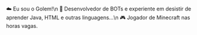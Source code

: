 ☁️ Eu sou o Golem!\n
🌱 Desenvolvedor de BOTs e experiente em desistir de aprender Java, HTML e outras linguagens...\n
🎮 Jogador de Minecraft nas horas vagas.
